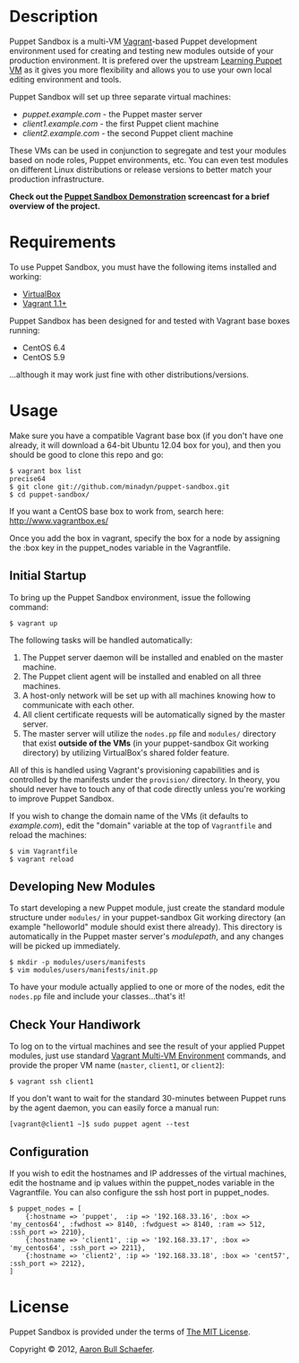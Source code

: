Description
===========

Puppet Sandbox is a multi-VM [Vagrant](http://vagrantup.com/)-based Puppet
development environment used for creating and testing new modules outside
of your production environment. It is prefered over the upstream [Learning
Puppet VM](http://info.puppetlabs.com/download-learning-puppet-VM.html) as
it gives you more flexibility and allows you to use your own local editing
environment and tools.

Puppet Sandbox will set up three separate virtual machines:

* _puppet.example.com_ - the Puppet master server
* _client1.example.com_ - the first Puppet client machine
* _client2.example.com_ - the second Puppet client machine

These VMs can be used in conjunction to segregate and test your modules
based on node roles, Puppet environments, etc. You can even test modules
on different Linux distributions or release versions to better match your
production infrastructure.

**Check out the [Puppet Sandbox Demonstration](http://vimeo.com/elasticdog/puppet-sandbox-demo)
screencast for a brief overview of the project.**

Requirements
============

To use Puppet Sandbox, you must have the following items installed and working:

* [VirtualBox](https://www.virtualbox.org/)
* [Vagrant 1.1+](http://vagrantup.com/)

Puppet Sandbox has been designed for and tested with Vagrant base boxes running:

* CentOS 6.4
* CentOS 5.9

...although it may work just fine with other distributions/versions.

Usage
=====

Make sure you have a compatible Vagrant base box (if you don't have one
already, it will download a 64-bit Ubuntu 12.04 box for you), and then you
should be good to clone this repo and go:

    $ vagrant box list
    precise64
    $ git clone git://github.com/minadyn/puppet-sandbox.git
    $ cd puppet-sandbox/

If you want a CentOS base box to work from, search here: http://www.vagrantbox.es/

Once you add the box in vagrant, specify the box for a node by assigning the :box key in the puppet\_nodes variable in the Vagrantfile.

Initial Startup
---------------

To bring up the Puppet Sandbox environment, issue the following command:

    $ vagrant up

The following tasks will be handled automatically:

1. The Puppet server daemon will be installed and enabled on the master
   machine.
2. The Puppet client agent will be installed and enabled on all three machines.
3. A host-only network will be set up with all machines knowing how to
   communicate with each other.
4. All client certificate requests will be automatically signed by the master
   server.
5. The master server will utilize the `nodes.pp` file and `modules/` directory
   that exist **outside of the VMs** (in your puppet-sandbox Git working
   directory) by utilizing VirtualBox's shared folder feature.

All of this is handled using Vagrant's provisioning capabilities and is
controlled by the manifests under the `provision/` directory. In theory, you
should never have to touch any of that code directly unless you're working to
improve Puppet Sandbox.

If you wish to change the domain name of the VMs (it defaults to
_example.com_), edit the "domain" variable at the top of `Vagrantfile` and
reload the machines:

    $ vim Vagrantfile
    $ vagrant reload

Developing New Modules
----------------------

To start developing a new Puppet module, just create the standard module
structure under `modules/` in your puppet-sandbox Git working directory (an
example "helloworld" module should exist there already). This directory is
automatically in the Puppet master server's _modulepath_, and any changes will
be picked up immediately.

    $ mkdir -p modules/users/manifests
    $ vim modules/users/manifests/init.pp

To have your module actually applied to one or more of the nodes, edit the
`nodes.pp` file and include your classes...that's it!

Check Your Handiwork
--------------------

To log on to the virtual machines and see the result of your applied Puppet
modules, just use standard [Vagrant Multi-VM
Environment](http://vagrantup.com/docs/multivm.html) commands, and provide the
proper VM name (`master`, `client1`, or `client2`):

    $ vagrant ssh client1

If you don't want to wait for the standard 30-minutes between Puppet runs by
the agent daemon, you can easily force a manual run:

    [vagrant@client1 ~]$ sudo puppet agent --test

Configuration
-------------

If you wish to edit the hostnames and IP addresses of the virtual machines, edit the hostname and ip values within the puppet\_nodes variable in the Vagrantfile.  You can also configure the ssh host port in puppet\_nodes.

	$ puppet_nodes = [
	    {:hostname => 'puppet',  :ip => '192.168.33.16', :box => 'my_centos64', :fwdhost => 8140, :fwdguest => 8140, :ram => 512, :ssh_port => 2210},
	    {:hostname => 'client1', :ip => '192.168.33.17', :box => 'my_centos64', :ssh_port => 2211},
	    {:hostname => 'client2', :ip => '192.168.33.18', :box => 'cent57', :ssh_port => 2212},
	]

License
=======

Puppet Sandbox is provided under the terms of [The MIT
License](http://www.opensource.org/licenses/MIT).

Copyright &copy; 2012, [Aaron Bull Schaefer](mailto:aaron@elasticdog.com).
